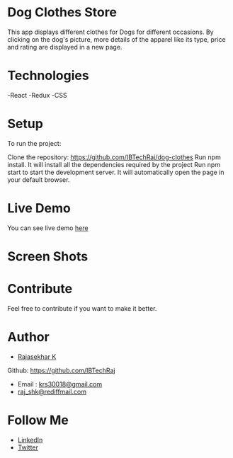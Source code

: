 # Dog Clothes Store

This app displays different clothes for Dogs for different occasions.  By clicking on the dog's picture, more details of the apparel like its type, price and rating are displayed in a new page.

# Technologies

-React
-Redux
-CSS

# Setup

To run the project:

Clone the repository: https://github.com/IBTechRaj/dog-clothes
Run npm install. It will install all the dependencies required by the project
Run npm start to start the development server. It will automatically open the page in your default browser.

# Live Demo

You can see live demo [ here ](https://dog-clothes.herokuapp.com/)

# Screen Shots


# Contribute

Feel free to contribute if you want to make it better.

# Author

- [Rajasekhar K ](https://github.com/IBTechRaj)

Github: https://github.com/IBTechRaj

- Email : krs30018@gmail.com
- raj_shk@rediffmail.com

# Follow Me

- [LinkedIn](https://www.linkedin.com/in/rajkatakamsetty/)
- [Twitter](https://twitter.com/IBTechRaj)
